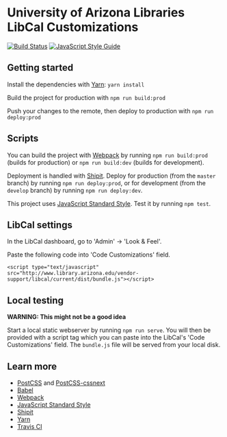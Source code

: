 # University of Arizona Libraries LibCal Customizations

[![Build Status](https://travis-ci.org/ualibraries/ual-libcal.svg?branch=master)](https://travis-ci.org/ualibraries/ual-libcal)
[![JavaScript Style Guide](https://img.shields.io/badge/code_style-standard-brightgreen.svg)](https://standardjs.com)

## Getting started

Install the dependencies with [Yarn](https://yarnpkg.com/en/): `yarn install`

Build the project for production with `npm run build:prod`

Push your changes to the remote, then deploy to production with `npm run deploy:prod`

## Scripts

You can build the project with [Webpack](https://webpack.github.io/) by running
`npm run build:prod` (builds for production) or `npm run build:dev` (builds for development).

Deployment is handled with [Shipit](https://github.com/shipitjs/shipit).
Deploy for production (from the `master` branch) by running `npm run deploy:prod`,
or for development (from the `develop` branch) by running `npm run deploy:dev`.

This project uses [JavaScript Standard Style](https://standardjs.com/).
Test it by running `npm test`.

## LibCal settings

In the LibCal dashboard, go to 'Admin' -> 'Look & Feel'.

Paste the following code into 'Code Customizations' field.

```
<script type="text/javascript" src="http://www.library.arizona.edu/vendor-support/libcal/current/dist/bundle.js"></script>
```

## Local testing

**WARNING: This might not be a good idea**

Start a local static webserver by running `npm run serve`. You will then be provided
with a script tag which you can paste into the LibCal's 'Code Customizations' field.
The `bundle.js` file will be served from your local disk.

## Learn more

* [PostCSS](http://postcss.org/) and [PostCSS-cssnext](http://cssnext.io/)
* [Babel](https://babeljs.io/)
* [Webpack](https://webpack.js.org/)
* [JavaScript Standard Style](https://standardjs.com/)
* [Shipit](https://github.com/shipitjs/shipit)
* [Yarn](https://yarnpkg.com/en/)
* [Travis CI](https://travis-ci.org/)
